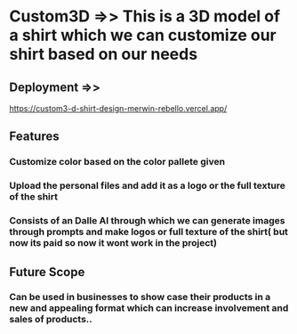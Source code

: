 # Custom3D =>> This is a 3D model of a shirt which we can customize our shirt based on our needs
## Deployment =>> 
https://custom3-d-shirt-design-merwin-rebello.vercel.app/
## Features
### Customize color based on the color pallete given 
### Upload the personal files and add it as a logo or the full texture of the shirt
### Consists of an Dalle AI through which we can generate images through prompts and make logos or full texture of the shirt( but now its paid so now it wont work in the project)

## Future Scope
### Can  be used in businesses to show case their products in a new and appealing format which can increase involvement and sales of products..
